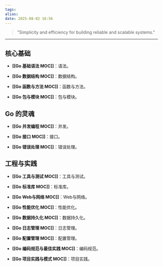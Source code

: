 ```yaml
---
tags: 
alias: 
date: 2025-08-02 16:56
---
```


>"Simplicity and efficiency for building reliable and scalable systems."

---

## 核心基础

- **[[Go 基础语法 MOC]]**：语法。
    
- **[[Go 数据结构 MOC]]**：数据结构。
    
- **[[Go 函数与方法 MOC]]**：函数与方法。
    
- **[[Go 包与模块 MOC]]**：包与模块。
    

## Go 的灵魂

- **[[Go 并发编程 MOC]]**：并发。
    
- **[[Go 接口 MOC]]**：接口。
    
- **[[Go 错误处理 MOC]]**：错误处理。
    

## 工程与实践

- **[[Go 工具与测试 MOC]]**：工具与测试。
    
- **[[Go 标准库 MOC]]**：标准库。
    
- **[[Go Web与网络 MOC]]**：Web与网络。
    
- **[[Go 性能优化 MOC]]**：性能优化。
    
- **[[Go 数据持久化 MOC]]**：数据持久化。
    
- **[[Go 日志管理 MOC]]**：日志管理。
    
- **[[Go 配置管理 MOC]]**：配置管理。
    
- **[[Go 编码规范与最佳实践 MOC]]**：编码规范。
    
- **[[Go 项目实践与模式 MOC]]**：项目实践。